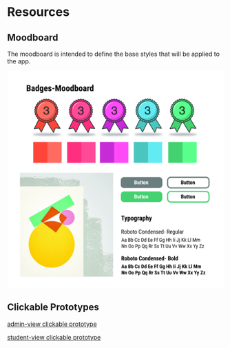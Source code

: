 # Resources 

## Moodboard

The moodboard is intended to define the base styles that will be applied to the app.

![moodboard](../assets/moodboard-01.jpg)

## Clickable Prototypes

[admin-view clickable prototype](https://xd.adobe.com/view/7692282a-ac17-4a21-6bd7-86105ba2962d-00a3/)

[student-view clickable prototype](https://xd.adobe.com/view/0c2ff351-e264-495d-5749-9bb6d4c548df-7a1e/)

